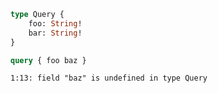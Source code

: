 ```graphql
type Query {
    foo: String!
    bar: String!
}
```

```graphql
query { foo baz }
```

```
1:13: field "baz" is undefined in type Query
```